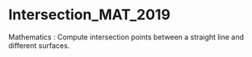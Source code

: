 # Intersection_MAT_2019
Mathematics : Compute intersection points between a straight line and different surfaces.
